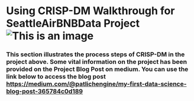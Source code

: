 # Using CRISP-DM Walkthrough for SeattleAirBNBData Project ![This is an image](-https://miro.medium.com/max/1400/1*80Nz4D9AhCjxTfDPsAINGA.jpeg)
### This section illustrates the process steps of CRISP-DM in the project above. Some vital information on the project has been provided on the Project Blog Post on medium. You can use the link below to access the blog post https://medium.com/@patlichengine/my-first-data-science-blog-post-365784c0d189
